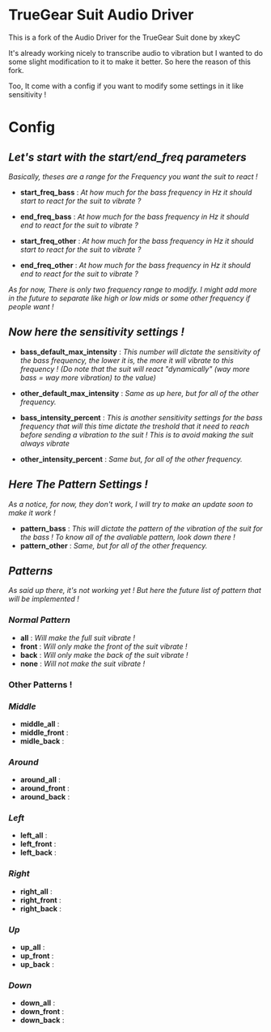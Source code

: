 # TrueGear Suit Audio Driver

This is a fork of the Audio Driver for the TrueGear Suit done by xkeyC

It's already working nicely to transcribe audio to vibration but I wanted to do some slight modification to it to make it better. So here the reason of this fork.

Too, It come with a config if you want to modify some settings in it like sensitivity !

# Config
## *Let's start with the start/end_freq parameters*
*Basically, theses are a range for the Frequency you want the suit to react !*

- **start_freq_bass** : *At how much for the bass frequency in Hz it should start to react for the suit to vibrate ?*
- **end_freq_bass** : *At how much for the bass frequency in Hz it should end to react for the suit to vibrate ?*

- **start_freq_other** : *At how much for the bass frequency in Hz it should start to react for the suit to vibrate ?*
- **end_freq_other** : *At how much for the bass frequency in Hz it should end to react for the suit to vibrate ?*

*As for now, There is only two frequency range to modify. I might add more in the future to separate like high or low mids or some other frequency if people want !*

## *Now here the sensitivity settings !*

- **bass_default_max_intensity** : *This number will dictate the sensitivity of the bass frequency, the lower it is, the more it will vibrate to this frequency ! (Do note that the suit will react "dynamically" (way more bass = way more vibration) to the value)*
- **other_default_max_intensity** : *Same as up here, but for all of the other frequency.*


- **bass_intensity_percent** : *This is another sensitivity settings for the bass frequency that will this time dictate the treshold that it need to reach before sending a vibration to the suit ! This is to avoid making the suit always vibrate*
- **other_intensity_percent** : *Same but, for all of the other frequency.*

## *Here The Pattern Settings !*
*As a notice, for now, they don't work, I will try to make an update soon to make it work !*

- **pattern_bass** : *This will dictate the pattern of the vibration of the suit for the bass ! To know all of the avaliable pattern, look down there !*
- **pattern_other** : *Same, but for all of the other frequency.*


## *Patterns*
*As said up there, it's not working yet ! But here the future list of pattern that will be implemented !*

### *Normal Pattern*

- **all** : *Will make the full suit vibrate !*
- **front** : *Will only make the front of the suit vibrate !*
- **back** : *Will only make the back of the suit vibrate !*
- **none** : *Will not make the suit vibrate !*

### Other Patterns !

### *Middle*

- **middle_all** :
- **middle_front** :
- **midle_back** :

### *Around*

- **around_all** :
- **around_front** :
- **around_back** :

### *Left*

- **left_all** :
- **left_front** :
- **left_back** :

### *Right*

- **right_all** :
- **right_front** :
- **right_back** :

### *Up*

- **up_all** :
- **up_front** :
- **up_back** :

### *Down*

- **down_all** :
- **down_front** :
- **down_back** :
